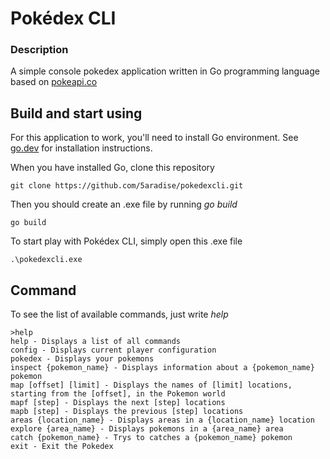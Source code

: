 # Pokédex CLI

### Description

A simple console pokedex application written in Go programming language based on [pokeapi.co](https://pokeapi.co/api/v2)

## Build and start using

For this application to work, you'll need to install Go environment. See [go.dev](https://go.dev/) for installation instructions.

When you have installed Go, clone this repository

```
git clone https://github.com/5aradise/pokedexcli.git
```

Then you should create an .exe file by running _go build_

```
go build
```

To start play with Pokédex CLI, simply open this .exe file

```
.\pokedexcli.exe
```

## Command

To see the list of available commands, just write _help_

```
>help
help - Displays a list of all commands
config - Displays current player configuration
pokedex - Displays your pokemons
inspect {pokemon_name} - Displays information about a {pokemon_name} pokemon
map [offset] [limit] - Displays the names of [limit] locations, starting from the [offset], in the Pokemon world
mapf [step] - Displays the next [step] locations
mapb [step] - Displays the previous [step] locations
areas {location_name} - Displays areas in a {location_name} location
explore {area_name} - Displays pokemons in a {area_name} area
catch {pokemon_name} - Trys to catches a {pokemon_name} pokemon
exit - Exit the Pokedex
```
